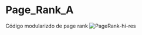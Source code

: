 # Page_Rank_A
Código modularizdo de page rank 
![PageRank-hi-res](https://user-images.githubusercontent.com/49538805/69250061-be58b400-0b8d-11ea-840a-36dd794b1040.png)
